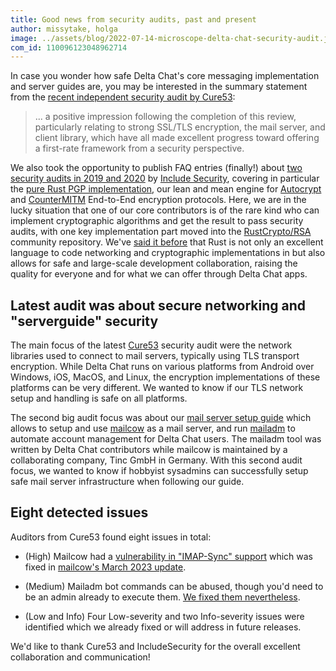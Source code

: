 ```yaml
---
title: Good news from security audits, past and present
author: missytake, holga
image: ../assets/blog/2022-07-14-microscope-delta-chat-security-audit.jpg
com_id: 110096123048962714
---
```


In case you wonder how safe Delta Chat's core messaging implementation and server guides are, 
you may be interested in the summary statement 
from the [recent independent security audit by Cure53](../assets/blog/MER-01-report.pdf):

> ... a positive impression following the completion of this review, 
> particularly relating to strong SSL/TLS encryption, the mail server, 
> and client library, which have all made excellent progress 
> toward offering a first-rate framework from a security perspective.

We also took the opportunity to publish FAQ entries (finally!) about [two security audits in 2019 and 2020](help#was-delta-chat-independently-audited-for-security-vulnerabilities) by [Include Security](https://includesecurity.com), 
covering in particular the [pure Rust PGP implementation](https://crates.io/crates/pgp), 
our lean and mean engine for [Autocrypt](https://autocrypt.org) 
and [CounterMITM](https://countermitm.readthedocs.io/en/latest/new.html) 
End-to-End encryption protocols. 
Here, we are in the lucky situation that one of our core contributors is of the rare kind
who can implement cryptographic algorithms and get the result to pass security audits, 
with one key implementation part moved into the [RustCrypto/RSA](https://github.com/RustCrypto/RSA)
community repository. 
We've [said it before](2022-12-15-uidevjob#our-rust-core-architecture-tm-and-its-ui-bindings) 
that Rust is not only an excellent language to code networking and cryptographic implementations in
but also allows for safe and large-scale development collaboration, 
raising the quality for everyone and for what we can offer through Delta Chat apps. 

## Latest audit was about secure networking and "serverguide" security

The main focus of the latest [Cure53](https://cure53.de) security audit
were the network libraries used to connect to mail servers,
typically using TLS transport encryption.
While Delta Chat runs on various platforms
from Android over Windows, iOS, MacOS, and Linux,
the encryption implementations of these platforms can be very different.
We wanted to know if our TLS network setup and handling is safe on all platforms. 

The second big audit focus was about our [mail server setup guide](serverguide)
which allows to setup and use [mailcow](https://mailcow.email) as a mail server,
and run [mailadm](https://mailadm.readthedocs.io) to automate account management for Delta Chat users.
The mailadm tool was written by Delta Chat contributors while mailcow is maintained by 
a collaborating company, Tinc GmbH in Germany. 
With this second audit focus, we wanted to know if hobbyist sysadmins 
can successfully setup safe mail server infrastructure when following our guide.

## Eight detected issues

Auditors from Cure53 found eight issues in total: 

- (High) Mailcow had a [vulnerability in "IMAP-Sync" support](https://github.com/mailcow/mailcow-dockerized/security/advisories/GHSA-3j2f-wf52-cjg7)
  which was fixed in [mailcow's March 2023 update](https://github.com/mailcow/mailcow-dockerized/releases/tag/2023-03).

- (Medium) Mailadm bot commands can be abused, 
  though you'd need to be an admin already to execute them.
  [We fixed them nevertheless](https://github.com/deltachat/mailadm/pull/110). 

- (Low and Info) Four Low-severity and two Info-severity issues were identified 
  which we already fixed or will address in future releases. 

We'd like to thank Cure53 and IncludeSecurity for the overall excellent collaboration and communication!
